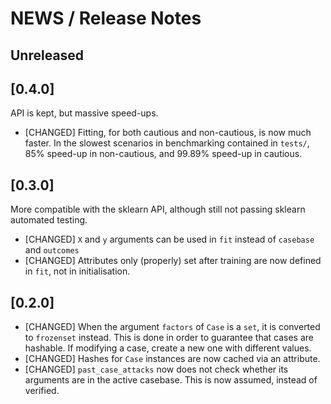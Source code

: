 # NEWS / Release Notes

## Unreleased

## [0.4.0]
  API is kept, but massive speed-ups.
  * [CHANGED] Fitting, for both cautious and non-cautious, is now much faster.
    In the slowest scenarios in benchmarking contained in `tests/`, 85% speed-up in non-cautious, and 99.89% speed-up in cautious.

## [0.3.0]
  More compatible with the sklearn API, although still not passing sklearn automated testing.
  * [CHANGED] `X` and `y` arguments can be used in `fit` instead of `casebase` and `outcomes`
  * [CHANGED] Attributes only (properly) set after training are now defined in `fit`, not in initialisation.

## [0.2.0]
  * [CHANGED] When the argument `factors` of `Case` is a `set`, it is converted to `frozenset` instead. This is done in order to guarantee that cases are hashable. If modifying a case, create a new one with different values.
  * [CHANGED] Hashes for `Case` instances are now cached via an attribute.
  * [CHANGED] `past_case_attacks` now does not check whether its arguments are in the active casebase. This is now assumed, instead of verified.
